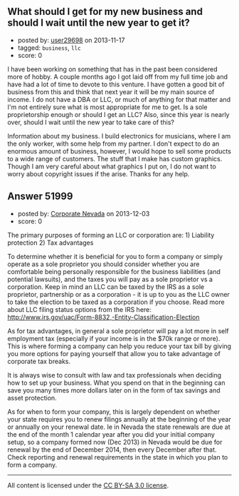 ## What should I get for my new business and should I wait until the new year to get it?

- posted by: [user29698](https://stackexchange.com/users/-1/29698-user29698) on 2013-11-17
- tagged: `business`, `llc`
- score: 0

<p>I have been working on something that has in the past been considered more of hobby. A couple months ago I got laid off from my full time job and have had a lot of time to devote to this venture. I have gotten a good bit of business from this and think that next year it will be my main source of income. I do not have a DBA or LLC, or much of anything for that matter and I'm not entirely sure what is most appropriate for me to get. Is a sole proprietorship enough or should I get an LLC? Also, since this year is nearly over, should I wait until the new year to take care of this?</p>

<p>Information about my business. I build electronics for musicians, where I am the only worker, with some help from my partner. I don't expect to do an enormous amount of business, however, I would hope to sell some products to a wide range of customers. The stuff that I make has custom graphics. Though I am very careful about what graphics I put on, I do not want to worry about copyright issues if the arise. Thanks for any help.</p>



## Answer 51999

- posted by: [Corporate Nevada](https://stackexchange.com/users/-1/29785-corporate-nevada) on 2013-12-03
- score: 0

<p>The primary purposes of forming an LLC or corporation are:
1) Liability protection
2) Tax advantages</p>

<p>To determine whether it is beneficial for you to form a company or simply operate as a sole proprietor you should consider whether you are comfortable being personally responsible for the business liabilities (and potential lawsuits), and the taxes you will pay as a sole proprietor vs a corporation. Keep in mind an LLC can be taxed by the IRS as a sole proprietor, partnership or as a corporation - it is up to you as the LLC owner to take the election to be taxed as a corporation if you choose. Read more about LLC filing status options from the IRS here: <a href="http://www.irs.gov/uac/Form-8832,-Entity-Classification-Election" rel="nofollow">http://www.irs.gov/uac/Form-8832,-Entity-Classification-Election</a></p>

<p>As for tax advantages, in general a sole proprietor will pay a lot more in self employment tax (especially if your income is in the $70k range or more). This is where forming a company can help you reduce your tax bill by giving you more options for paying yourself that allow you to take advantage of corporate tax breaks.</p>

<p>It is always wise to consult with law and tax professionals when deciding how to set up your business. What you spend on that in the beginning can save you many times more dollars later on in the form of tax savings and asset protection.</p>

<p>As for when to form your company, this is largely dependent on whether your state requires you to renew filings annually at the beginning of the year or annually on your renewal date. Ie in Nevada the state renewals are due at the end of the month 1 calendar year after you did your initial company setup, so a company formed now (Dec 2013) in Nevada would be due for renewal by the end of December 2014, then every December after that. Check reporting and renewal requirements in the state in which you plan to form a company.</p>




---

All content is licensed under the [CC BY-SA 3.0 license](https://creativecommons.org/licenses/by-sa/3.0/).
